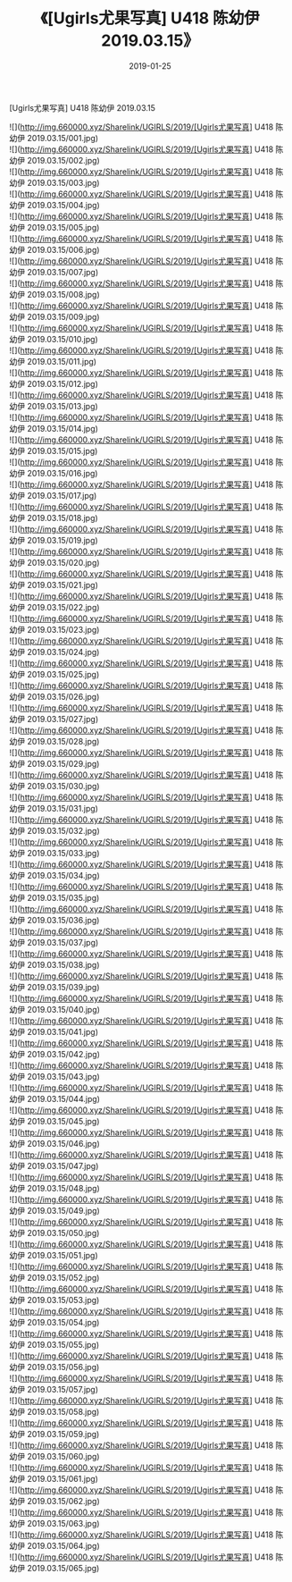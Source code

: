 ﻿---
layout: post
title:  《[Ugirls尤果写真] U418 陈幼伊 2019.03.15》
date:   2019-01-25
img: http://img.660000.xyz/Sharelink/UGIRLS/2019/[Ugirls尤果写真] U418 陈幼伊 2019.03.15/000.jpg
categories: [美女, 清纯, 唯美]
---

[Ugirls尤果写真] U418 陈幼伊 2019.03.15

 ![](http://img.660000.xyz/Sharelink/UGIRLS/2019/[Ugirls尤果写真] U418 陈幼伊 2019.03.15/001.jpg) <br>![](http://img.660000.xyz/Sharelink/UGIRLS/2019/[Ugirls尤果写真] U418 陈幼伊 2019.03.15/002.jpg) <br>![](http://img.660000.xyz/Sharelink/UGIRLS/2019/[Ugirls尤果写真] U418 陈幼伊 2019.03.15/003.jpg) <br>![](http://img.660000.xyz/Sharelink/UGIRLS/2019/[Ugirls尤果写真] U418 陈幼伊 2019.03.15/004.jpg) <br>![](http://img.660000.xyz/Sharelink/UGIRLS/2019/[Ugirls尤果写真] U418 陈幼伊 2019.03.15/005.jpg) <br>![](http://img.660000.xyz/Sharelink/UGIRLS/2019/[Ugirls尤果写真] U418 陈幼伊 2019.03.15/006.jpg) <br>![](http://img.660000.xyz/Sharelink/UGIRLS/2019/[Ugirls尤果写真] U418 陈幼伊 2019.03.15/007.jpg) <br>![](http://img.660000.xyz/Sharelink/UGIRLS/2019/[Ugirls尤果写真] U418 陈幼伊 2019.03.15/008.jpg) <br>![](http://img.660000.xyz/Sharelink/UGIRLS/2019/[Ugirls尤果写真] U418 陈幼伊 2019.03.15/009.jpg) <br>![](http://img.660000.xyz/Sharelink/UGIRLS/2019/[Ugirls尤果写真] U418 陈幼伊 2019.03.15/010.jpg) <br>![](http://img.660000.xyz/Sharelink/UGIRLS/2019/[Ugirls尤果写真] U418 陈幼伊 2019.03.15/011.jpg) <br>![](http://img.660000.xyz/Sharelink/UGIRLS/2019/[Ugirls尤果写真] U418 陈幼伊 2019.03.15/012.jpg) <br>![](http://img.660000.xyz/Sharelink/UGIRLS/2019/[Ugirls尤果写真] U418 陈幼伊 2019.03.15/013.jpg) <br>![](http://img.660000.xyz/Sharelink/UGIRLS/2019/[Ugirls尤果写真] U418 陈幼伊 2019.03.15/014.jpg) <br>![](http://img.660000.xyz/Sharelink/UGIRLS/2019/[Ugirls尤果写真] U418 陈幼伊 2019.03.15/015.jpg) <br>![](http://img.660000.xyz/Sharelink/UGIRLS/2019/[Ugirls尤果写真] U418 陈幼伊 2019.03.15/016.jpg) <br>![](http://img.660000.xyz/Sharelink/UGIRLS/2019/[Ugirls尤果写真] U418 陈幼伊 2019.03.15/017.jpg) <br>![](http://img.660000.xyz/Sharelink/UGIRLS/2019/[Ugirls尤果写真] U418 陈幼伊 2019.03.15/018.jpg) <br>![](http://img.660000.xyz/Sharelink/UGIRLS/2019/[Ugirls尤果写真] U418 陈幼伊 2019.03.15/019.jpg) <br>![](http://img.660000.xyz/Sharelink/UGIRLS/2019/[Ugirls尤果写真] U418 陈幼伊 2019.03.15/020.jpg) <br>![](http://img.660000.xyz/Sharelink/UGIRLS/2019/[Ugirls尤果写真] U418 陈幼伊 2019.03.15/021.jpg) <br>![](http://img.660000.xyz/Sharelink/UGIRLS/2019/[Ugirls尤果写真] U418 陈幼伊 2019.03.15/022.jpg) <br>![](http://img.660000.xyz/Sharelink/UGIRLS/2019/[Ugirls尤果写真] U418 陈幼伊 2019.03.15/023.jpg) <br>![](http://img.660000.xyz/Sharelink/UGIRLS/2019/[Ugirls尤果写真] U418 陈幼伊 2019.03.15/024.jpg) <br>![](http://img.660000.xyz/Sharelink/UGIRLS/2019/[Ugirls尤果写真] U418 陈幼伊 2019.03.15/025.jpg) <br>![](http://img.660000.xyz/Sharelink/UGIRLS/2019/[Ugirls尤果写真] U418 陈幼伊 2019.03.15/026.jpg) <br>![](http://img.660000.xyz/Sharelink/UGIRLS/2019/[Ugirls尤果写真] U418 陈幼伊 2019.03.15/027.jpg) <br>![](http://img.660000.xyz/Sharelink/UGIRLS/2019/[Ugirls尤果写真] U418 陈幼伊 2019.03.15/028.jpg) <br>![](http://img.660000.xyz/Sharelink/UGIRLS/2019/[Ugirls尤果写真] U418 陈幼伊 2019.03.15/029.jpg) <br>![](http://img.660000.xyz/Sharelink/UGIRLS/2019/[Ugirls尤果写真] U418 陈幼伊 2019.03.15/030.jpg) <br>![](http://img.660000.xyz/Sharelink/UGIRLS/2019/[Ugirls尤果写真] U418 陈幼伊 2019.03.15/031.jpg) <br>![](http://img.660000.xyz/Sharelink/UGIRLS/2019/[Ugirls尤果写真] U418 陈幼伊 2019.03.15/032.jpg) <br>![](http://img.660000.xyz/Sharelink/UGIRLS/2019/[Ugirls尤果写真] U418 陈幼伊 2019.03.15/033.jpg) <br>![](http://img.660000.xyz/Sharelink/UGIRLS/2019/[Ugirls尤果写真] U418 陈幼伊 2019.03.15/034.jpg) <br>![](http://img.660000.xyz/Sharelink/UGIRLS/2019/[Ugirls尤果写真] U418 陈幼伊 2019.03.15/035.jpg) <br>![](http://img.660000.xyz/Sharelink/UGIRLS/2019/[Ugirls尤果写真] U418 陈幼伊 2019.03.15/036.jpg) <br>![](http://img.660000.xyz/Sharelink/UGIRLS/2019/[Ugirls尤果写真] U418 陈幼伊 2019.03.15/037.jpg) <br>![](http://img.660000.xyz/Sharelink/UGIRLS/2019/[Ugirls尤果写真] U418 陈幼伊 2019.03.15/038.jpg) <br>![](http://img.660000.xyz/Sharelink/UGIRLS/2019/[Ugirls尤果写真] U418 陈幼伊 2019.03.15/039.jpg) <br>![](http://img.660000.xyz/Sharelink/UGIRLS/2019/[Ugirls尤果写真] U418 陈幼伊 2019.03.15/040.jpg) <br>![](http://img.660000.xyz/Sharelink/UGIRLS/2019/[Ugirls尤果写真] U418 陈幼伊 2019.03.15/041.jpg) <br>![](http://img.660000.xyz/Sharelink/UGIRLS/2019/[Ugirls尤果写真] U418 陈幼伊 2019.03.15/042.jpg) <br>![](http://img.660000.xyz/Sharelink/UGIRLS/2019/[Ugirls尤果写真] U418 陈幼伊 2019.03.15/043.jpg) <br>![](http://img.660000.xyz/Sharelink/UGIRLS/2019/[Ugirls尤果写真] U418 陈幼伊 2019.03.15/044.jpg) <br>![](http://img.660000.xyz/Sharelink/UGIRLS/2019/[Ugirls尤果写真] U418 陈幼伊 2019.03.15/045.jpg) <br>![](http://img.660000.xyz/Sharelink/UGIRLS/2019/[Ugirls尤果写真] U418 陈幼伊 2019.03.15/046.jpg) <br>![](http://img.660000.xyz/Sharelink/UGIRLS/2019/[Ugirls尤果写真] U418 陈幼伊 2019.03.15/047.jpg) <br>![](http://img.660000.xyz/Sharelink/UGIRLS/2019/[Ugirls尤果写真] U418 陈幼伊 2019.03.15/048.jpg) <br>![](http://img.660000.xyz/Sharelink/UGIRLS/2019/[Ugirls尤果写真] U418 陈幼伊 2019.03.15/049.jpg) <br>![](http://img.660000.xyz/Sharelink/UGIRLS/2019/[Ugirls尤果写真] U418 陈幼伊 2019.03.15/050.jpg) <br>![](http://img.660000.xyz/Sharelink/UGIRLS/2019/[Ugirls尤果写真] U418 陈幼伊 2019.03.15/051.jpg) <br>![](http://img.660000.xyz/Sharelink/UGIRLS/2019/[Ugirls尤果写真] U418 陈幼伊 2019.03.15/052.jpg) <br>![](http://img.660000.xyz/Sharelink/UGIRLS/2019/[Ugirls尤果写真] U418 陈幼伊 2019.03.15/053.jpg) <br>![](http://img.660000.xyz/Sharelink/UGIRLS/2019/[Ugirls尤果写真] U418 陈幼伊 2019.03.15/054.jpg) <br>![](http://img.660000.xyz/Sharelink/UGIRLS/2019/[Ugirls尤果写真] U418 陈幼伊 2019.03.15/055.jpg) <br>![](http://img.660000.xyz/Sharelink/UGIRLS/2019/[Ugirls尤果写真] U418 陈幼伊 2019.03.15/056.jpg) <br>![](http://img.660000.xyz/Sharelink/UGIRLS/2019/[Ugirls尤果写真] U418 陈幼伊 2019.03.15/057.jpg) <br>![](http://img.660000.xyz/Sharelink/UGIRLS/2019/[Ugirls尤果写真] U418 陈幼伊 2019.03.15/058.jpg) <br>![](http://img.660000.xyz/Sharelink/UGIRLS/2019/[Ugirls尤果写真] U418 陈幼伊 2019.03.15/059.jpg) <br>![](http://img.660000.xyz/Sharelink/UGIRLS/2019/[Ugirls尤果写真] U418 陈幼伊 2019.03.15/060.jpg) <br>![](http://img.660000.xyz/Sharelink/UGIRLS/2019/[Ugirls尤果写真] U418 陈幼伊 2019.03.15/061.jpg) <br>![](http://img.660000.xyz/Sharelink/UGIRLS/2019/[Ugirls尤果写真] U418 陈幼伊 2019.03.15/062.jpg) <br>![](http://img.660000.xyz/Sharelink/UGIRLS/2019/[Ugirls尤果写真] U418 陈幼伊 2019.03.15/063.jpg) <br>![](http://img.660000.xyz/Sharelink/UGIRLS/2019/[Ugirls尤果写真] U418 陈幼伊 2019.03.15/064.jpg) <br>![](http://img.660000.xyz/Sharelink/UGIRLS/2019/[Ugirls尤果写真] U418 陈幼伊 2019.03.15/065.jpg) <br>